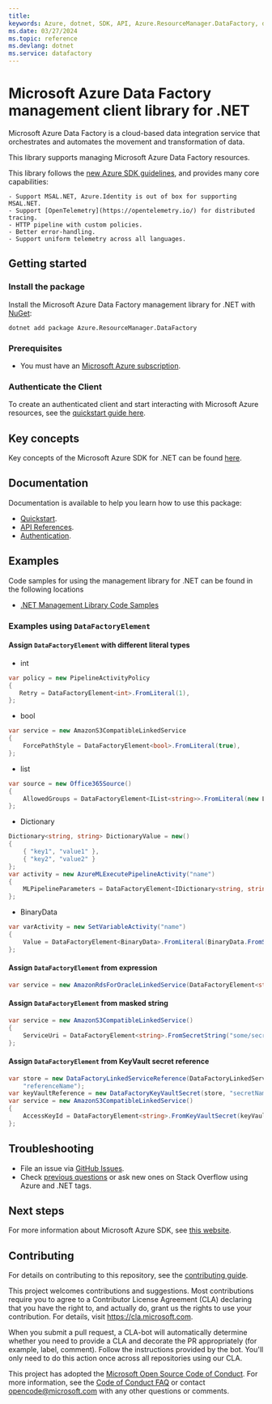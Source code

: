 ```yaml
---
title: 
keywords: Azure, dotnet, SDK, API, Azure.ResourceManager.DataFactory, datafactory
ms.date: 03/27/2024
ms.topic: reference
ms.devlang: dotnet
ms.service: datafactory
---
```

# Microsoft Azure Data Factory management client library for .NET

Microsoft Azure Data Factory is a cloud-based data integration service that orchestrates and automates the movement and transformation of data. 

This library supports managing Microsoft Azure Data Factory resources.

This library follows the [new Azure SDK guidelines](https://azure.github.io/azure-sdk/general_introduction.html), and provides many core capabilities:

    - Support MSAL.NET, Azure.Identity is out of box for supporting MSAL.NET.
    - Support [OpenTelemetry](https://opentelemetry.io/) for distributed tracing.
    - HTTP pipeline with custom policies.
    - Better error-handling.
    - Support uniform telemetry across all languages.

## Getting started 

### Install the package

Install the Microsoft Azure Data Factory management library for .NET with [NuGet](https://www.nuget.org/):

```dotnetcli
dotnet add package Azure.ResourceManager.DataFactory
```

### Prerequisites

* You must have an [Microsoft Azure subscription](https://azure.microsoft.com/free/dotnet/).

### Authenticate the Client

To create an authenticated client and start interacting with Microsoft Azure resources, see the [quickstart guide here](https://github.com/Azure/azure-sdk-for-net/blob/main/doc/dev/mgmt_quickstart.md).

## Key concepts

Key concepts of the Microsoft Azure SDK for .NET can be found [here](https://azure.github.io/azure-sdk/dotnet_introduction.html).

## Documentation

Documentation is available to help you learn how to use this package:

- [Quickstart](https://github.com/Azure/azure-sdk-for-net/blob/main/doc/dev/mgmt_quickstart.md).
- [API References](/dotnet/api/?view=azure-dotnet).
- [Authentication](https://github.com/Azure/azure-sdk-for-net/blob/main/sdk/identity/Azure.Identity/README.md).

## Examples

Code samples for using the management library for .NET can be found in the following locations
- [.NET Management Library Code Samples](https://aka.ms/azuresdk-net-mgmt-samples)

### Examples using `DataFactoryElement`
#### Assign `DataFactoryElement` with different literal types
- int
 ```C# Snippet:Readme_DataFactoryElementInt
var policy = new PipelineActivityPolicy
{
    Retry = DataFactoryElement<int>.FromLiteral(1),
};
```

- bool
```C# Snippet:Readme_DataFactoryElementBoolean
var service = new AmazonS3CompatibleLinkedService
{
    ForcePathStyle = DataFactoryElement<bool>.FromLiteral(true),
};
```

- list
```C# Snippet:Readme_DataFactoryElementList
var source = new Office365Source()
{
    AllowedGroups = DataFactoryElement<IList<string>>.FromLiteral(new List<string> { "a", "b" }),
};
```

- Dictionary
```C# Snippet:Readme_DataFactoryElementDictionary
Dictionary<string, string> DictionaryValue = new()
{
    { "key1", "value1" },
    { "key2", "value2" }
};
var activity = new AzureMLExecutePipelineActivity("name")
{
    MLPipelineParameters = DataFactoryElement<IDictionary<string, string>?>.FromLiteral(DictionaryValue),
};
```

- BinaryData
```C# Snippet:Readme_DataFactoryElementBinaryData
var varActivity = new SetVariableActivity("name")
{
    Value = DataFactoryElement<BinaryData>.FromLiteral(BinaryData.FromString("a")),
};
```

#### Assign `DataFactoryElement` from expression
```C# Snippet:Readme_DataFactoryElementFromExpression
var service = new AmazonRdsForOracleLinkedService(DataFactoryElement<string>.FromExpression("foo/bar-@{pipeline().TriggerTime}"));
```

#### Assign `DataFactoryElement` from masked string
```C# Snippet:Readme_DataFactoryElementFromMaskedString
var service = new AmazonS3CompatibleLinkedService()
{
    ServiceUri = DataFactoryElement<string>.FromSecretString("some/secret/path"),
};
```

#### Assign `DataFactoryElement` from KeyVault secret reference
```C# Snippet:Readme_DataFactoryElementFromKeyVaultSecretReference
var store = new DataFactoryLinkedServiceReference(DataFactoryLinkedServiceReferenceKind.LinkedServiceReference,
    "referenceName");
var keyVaultReference = new DataFactoryKeyVaultSecret(store, "secretName");
var service = new AmazonS3CompatibleLinkedService()
{
    AccessKeyId = DataFactoryElement<string>.FromKeyVaultSecret(keyVaultReference),
};
```

## Troubleshooting

-   File an issue via [GitHub Issues](https://github.com/Azure/azure-sdk-for-net/issues).
-   Check [previous questions](https://stackoverflow.com/questions/tagged/azure+.net) or ask new ones on Stack Overflow using Azure and .NET tags.

## Next steps

For more information about Microsoft Azure SDK, see [this website](https://azure.github.io/azure-sdk/).

## Contributing

For details on contributing to this repository, see the [contributing
guide][cg].

This project welcomes contributions and suggestions. Most contributions
require you to agree to a Contributor License Agreement (CLA) declaring
that you have the right to, and actually do, grant us the rights to use
your contribution. For details, visit <https://cla.microsoft.com>.

When you submit a pull request, a CLA-bot will automatically determine
whether you need to provide a CLA and decorate the PR appropriately
(for example, label, comment). Follow the instructions provided by the
bot. You'll only need to do this action once across all repositories
using our CLA.

This project has adopted the [Microsoft Open Source Code of Conduct][coc]. For
more information, see the [Code of Conduct FAQ][coc_faq] or contact
<opencode@microsoft.com> with any other questions or comments.

<!-- LINKS -->
[cg]: https://github.com/Azure/azure-sdk-for-net/blob/main/sdk/resourcemanager/Azure.ResourceManager/docs/CONTRIBUTING.md
[coc]: https://opensource.microsoft.com/codeofconduct/
[coc_faq]: https://opensource.microsoft.com/codeofconduct/faq/


